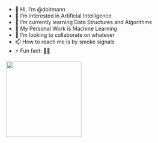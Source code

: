 - 👋 Hi, I’m @doitmann
- 👀 I’m interested in Artificial Intelligence
- 🌱 I’m currently learning Data Structures and Algorithms
- 📝 My Personal Work is Machine Learning
- 💞️ I’m looking to collaborate on whatever
- 📫 How to reach me is by smoke signals
- ⚡ Fun fact: 🤠🐸


<img src="https://github.com/doitmann/doitmann/assets/143921581/ef0f30d4-059b-4770-85a9-99a0af666d21" width="200">

<!---
doitmann/doitmann is a ✨ special ✨ repository because its `README.md` (this file) appears on your GitHub profile.
You can click the Preview link to take a look at your changes.
--->
